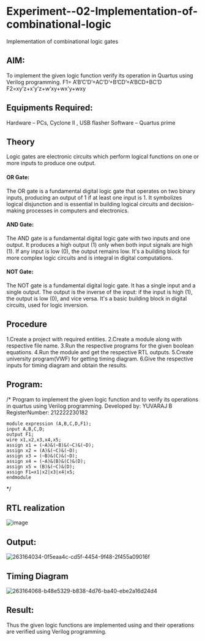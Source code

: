 # Experiment--02-Implementation-of-combinational-logic
Implementation of combinational logic gates
 
## AIM:
To implement the given logic function verify its operation in Quartus using Verilog programming.
 F1= A’B’C’D’+AC’D’+B’CD’+A’BCD+BC’D
F2=xy’z+x’y’z+w’xy+wx’y+wxy
 
 
 
## Equipments Required:
 Hardware – PCs, Cyclone II , USB flasher
 Software – Quartus prime


## Theory
Logic gates are electronic circuits which perform logical functions on one or more inputs to produce one output.
#### OR Gate:
The OR gate is a fundamental digital logic gate that operates on two binary inputs, producing an output of 1 if at least one input is 1. It symbolizes logical disjunction and is essential in building logical circuits and decision-making processes in computers and electronics.
#### AND Gate:
The AND gate is a fundamental digital logic gate with two inputs and one output. It produces a high output (1) only when both input signals are high (1). If any input is low (0), the output remains low. It's a building block for more complex logic circuits and is integral in digital computations.
#### NOT Gate:
The NOT gate is a fundamental digital logic gate. It has a single input and a single output. The output is the inverse of the input: if the input is high (1), the output is low (0), and vice versa. It's a basic building block in digital circuits, used for logic inversion.
 
## Procedure
1.Create a project with required entities.
2.Create a module along with respective file name.
3.Run the respective programs for the given boolean equations.
4.Run the module and get the respective RTL outputs.
5.Create university program(VWF) for getting timing diagram. 
6.Give the respective inputs for timing diagram and obtain the results.
## Program:

/*
Program to implement the given logic function and to verify its operations in quartus using Verilog programming.
Developed by: YUVARAJ B
RegisterNumber:  212222230182
```
module expression (A,B,C,D,F1);
input A,B,C,D;
output F1;
wire x1,x2,x3,x4,x5;
assign x1 = (~A)&(~B)&(~C)&(~D);
assign x2 = (A)&(~C)&(~D);
assign x3 = (~B)&(C)&(~D);
assign x4 = (~A)&(B)&(C)&(D);
assign x5 = (B)&(~C)&(D);
assign F1=x1|x2|x3|x4|x5;
endmodule
```

*/
## RTL realization
![image](https://github.com/Yuva2005raj/Experiment--02-Implementation-of-combinational-logic-/assets/118343998/ca68ab15-4ebc-42e4-a8a9-f0b88898b14a)


## Output:
![263164034-0f5eaa4c-cd5f-4454-9f48-2f455a09016f](https://github.com/Yuva2005raj/Experiment--02-Implementation-of-combinational-logic-/assets/118343998/7b24851a-fbb0-4127-a2a9-f4009c203da7)


## Timing Diagram
![263164068-b48e5329-b838-4d76-ba40-ebe2a16d24d4](https://github.com/Yuva2005raj/Experiment--02-Implementation-of-combinational-logic-/assets/118343998/027008da-1b6c-48dd-80f9-5df30f69f6e0)

## Result:
Thus the given logic functions are implemented using  and their operations are verified using Verilog programming.
